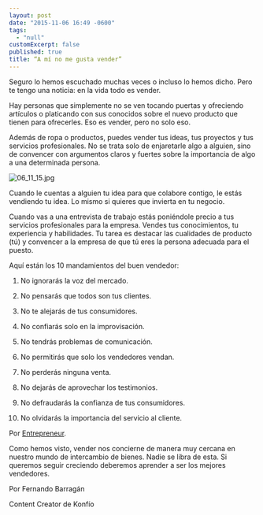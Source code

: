 ```yaml
---
layout: post
date: "2015-11-06 16:49 -0600"
tags: 
  - "null"
customExcerpt: false
published: true
title: “A mí no me gusta vender”
---
```




Seguro lo hemos escuchado muchas veces o incluso lo hemos dicho. Pero te tengo una noticia: en la vida todo es vender.

Hay personas que simplemente no se ven tocando puertas y ofreciendo artículos o platicando con sus conocidos sobre el nuevo producto que tienen para ofrecerles. Eso es vender, pero no solo eso.

Además de ropa o productos, puedes vender tus ideas, tus proyectos y tus servicios profesionales. No se trata solo de enjaretarle algo a alguien, sino de convencer con argumentos claros y fuertes sobre la importancia de algo a una determinada persona.

![06_11_15.jpg]({{site.baseurl}}/img/06_11_15.jpg)

Cuando le cuentas a alguien tu idea para que colabore contigo, le estás vendiendo tu idea. Lo mismo si quieres que invierta en tu negocio. 

Cuando vas a una entrevista de trabajo estás poniéndole precio a tus servicios profesionales para la empresa. Vendes tus conocimientos, tu experiencia y habilidades. Tu tarea es destacar las cualidades de producto (tú) y convencer a la empresa de que tú eres la persona adecuada para el puesto.

Aquí están los 10 mandamientos del buen vendedor:

1.	No ignorarás la voz del mercado.

2.	No pensarás que todos son tus clientes.

3.	No te alejarás de tus consumidores.

4.	No confiarás solo en la improvisación.

5.	No tendrás problemas de comunicación.

6.	No permitirás que solo los vendedores vendan.

7.	No perderás ninguna venta.

8.	No dejarás de aprovechar los testimonios.

9.	No defraudarás la confianza de tus consumidores.

10.	No olvidarás la importancia del servicio al cliente.

Por [Entrepreneur](http://www.soyentrepreneur.com/2473-los-10-mandamientos-del-buen-vendedor.html). 

Como hemos visto, vender nos concierne de manera muy cercana en nuestro mundo de intercambio de bienes. Nadie se libra de esta. Si queremos seguir creciendo deberemos aprender a ser los mejores vendedores.

Por Fernando Barragán

Content Creator de Konfío
